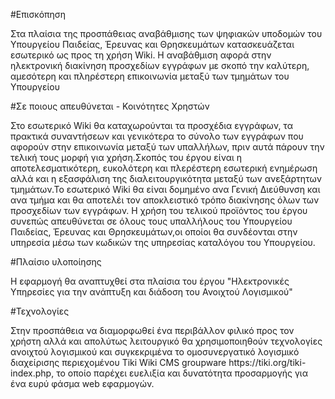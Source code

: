 #Επισκόπηση
<p>
Στα πλαίσια της προσπάθειας αναβάθμισης των ψηφιακών υποδομών του Υπουργείου Παιδείας, Έρευνας και Θρησκευμάτων κατασκευάζεται εσωτερικό ως προς τη χρήση Wiki. Η αναβάθμιση αφορά στην ηλεκτρονική διακίνηση προσχεδίων εγγράφων με σκοπό την καλύτερη, αμεσότερη και πληρέστερη επικοινωνία μεταξύ των τμημάτων του Υπουργείου
</p>
#Σε ποιους απευθύνεται - Κοινότητες Χρηστών 
<p>
Στο εσωτερικό Wiki θα καταχωρούνται τα προσχέδια εγγράφων, τα πρακτικά συναντήσεων και γενικότερα το σύνολο των εγγράφων που αφορούν στην επικοινωνία μεταξύ των υπαλλήλων, πριν αυτά πάρουν την τελική τους μορφή για χρήση.Σκοπός του έργου είναι η αποτελεσματικότερη, ευκολότερη και πλερέστερη εσωτερική ενημέρωση αλλά και η εξασφάλιση  της διαλειτουργικότητα μεταξύ των ανεξάρτητων τμημάτων.Το εσωτερικό Wiki θα είναι δομημένο ανα Γενική Διεύθυνση και ανα τμήμα και θα αποτελέι τον αποκλειστικό τρόπο διακίνησης όλων των προσχεδίων των εγγράφων. Η χρήση του τελικού προϊόντος του έργου συνεπώς απευθύνεται σε όλους τους υπαλλήλους του Υπουργείου Παιδείας, Έρευνας και Θρησκευμάτων,οι οποίοι θα συνδέονται στην υπηρεσία μέσω των κωδικών της υπηρεσίας καταλόγου του Υπουργείου.
</p>
#Πλαίσιο υλοποίησης
<p>

Η εφαρμογή θα αναπτυχθεί στα πλαίσια του έργου "Ηλεκτρονικές Υπηρεσίες για την ανάπτυξη και διάδοση του Ανοιχτού Λογισμικού"
</p>

#Τεχνολογίες
<p>Στην προσπάθεια να διαμορφωθεί ένα περιβάλλον φιλικό προς τον χρήστη αλλά και απολύτως λειτουργικό θα χρησιμοποιηθούν τεχνολογίες ανοιχτού λογισμικού και συγκεκριμένα το ομοσυνεργατικό λογισμικό διαχείρισης περιεχομένου Tiki Wiki CMS groupware https://tiki.org/tiki-index.php, το οποίο παρέχει ευελιξία και δυνατότητα προσαρμογής για ένα ευρύ φάσμα web εφαρμογών.
</p>
